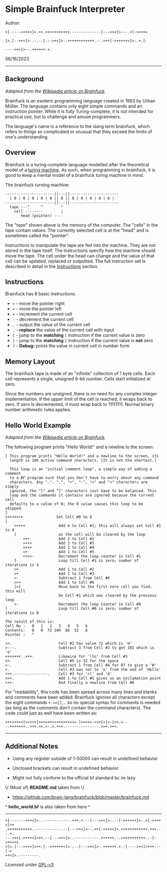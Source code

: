 # Simple Brainfuck Interpreter

Author:
```brainfuck
+[----->+++<]>.++.+++++++++++.------------.[--->+<]>---.+[->+++<

]>.[-->+<]>---.--[--->+<]>-.++++++++++++.--.+++[->+++++<]>-.+.[-

---->+<]>--.++++++.+.
```

06/16/2023

---

## Background

*Adapted from the [Wikipedia article on Brainfuck][brainfuck-wiki].*

Brainfuck is an esoteric programming language created in 1993 by Urban Müller.
The language contains only eight simple commands and an instruction pointer.
While it is fully Turing-complete, it is not intended for practical use, but to
challenge and amuse programmers.

The language's name is a reference to the slang term brainfuck, which refers to
things so complicated or unusual that they exceed the limits of one's
understanding.

## Overview

Brainfuck is a turing-complete language modelled after the theoretical model of a
[turing machine][turing-machine]. As such, when programming in brainfuck, it is
good to keep a mental model of a brainfuck turing machine in mind.

The brainfuck turning machine:
```
----------------------||---||----------------------
  | 0 | 0 | 0 | 0 | 0 || 0 || 0 | 0 | 0 | 0 | 0 |
----------------------||---||----------------------
  tape ---^     ^        ^
    cell --------        |
       head (pointer) ----
```

The "tape" shown above is the memory of the computer. The "cells" in the tape
contain values. The currently selected cell is at the "head" and is sometimes
called the "pointer".

Instructions to manipulate the tape are fed into the machine. They are not
stored in the tape itself. The instructions specify how the machine should move
the tape. The cell under the head can change and the value of that cell can be
updated, replaced or outputted. The full instruction set is described in detail
in the [Instructions](#instructions) section.

## Instructions

Brainfuck has 8 basic instructions:

* `>` - move the pointer right
* `<` - move the pointer left
* `+` - increment the current cell
* `-` - decrement the current cell
* `.` - output the value of the current cell
* `,` - **replace** the value of the current cell with input
* `[` - jump to the **matching** `]` instruction if the current value is zero
* `]` - jump to the **matching** `[` instruction if the current value is **not** zero
* `?` - **Debug:** prints the value in current cell in number form


## Memory Layout

The brainfuck tape is made of an "infinite" collection of 1 byte cells. Each
cell represents a single, unsigned 8-bit number. Cells start initialized at
zero.

Since the numbers are unsigned, there is no need for any complex integer
implementation. If the upper limit of the cell is reached, it wraps back to
zero. If zero is decremented, it must wrap back to 11111111. Normal binary
number arithmetic rules applies.

## Hello World Example

*Adapted from the [Wikipedia article on Brainfuck][brainfuck-wiki].*

The following program prints "Hello World!" and a newline to the screen:

```brainfuck
[ This program prints "Hello World!" and a newline to the screen, its
  length is 106 active command characters. [It is not the shortest.]

  This loop is an "initial comment loop", a simple way of adding a comment
  to a BF program such that you don't have to worry about any command
  characters. Any ".", ",", "+", "-", "<" and ">" characters are simply
  ignored, the "[" and "]" characters just have to be balanced. This
  loop and the commands it contains are ignored because the current cell
  defaults to a value of 0; the 0 value causes this loop to be skipped.
]
++++++++               Set Cell #0 to 8
[
    >++++               Add 4 to Cell #1; this will always set Cell #1 to 4
    [                   as the cell will be cleared by the loop
        >++             Add 2 to Cell #2
        >+++            Add 3 to Cell #3
        >+++            Add 3 to Cell #4
        >+              Add 1 to Cell #5
        <<<<-           Decrement the loop counter in Cell #1
    ]                   Loop till Cell #1 is zero; number of iterations is 4
    >+                  Add 1 to Cell #2
    >+                  Add 1 to Cell #3
    >-                  Subtract 1 from Cell #4
    >>+                 Add 1 to Cell #6
    [<]                 Move back to the first zero cell you find; this will
                        be Cell #1 which was cleared by the previous loop
    <-                  Decrement the loop Counter in Cell #0
]                       Loop till Cell #0 is zero; number of iterations is 8

The result of this is:
Cell No :   0   1   2   3   4   5   6
Contents:   0   0  72 104  88  32   8
Pointer :   ^

>>.                     Cell #2 has value 72 which is 'H'
>---.                   Subtract 3 from Cell #3 to get 101 which is 'e'
+++++++..+++.           Likewise for 'llo' from Cell #3
>>.                     Cell #5 is 32 for the space
<-.                     Subtract 1 from Cell #4 for 87 to give a 'W'
<.                      Cell #3 was set to 'o' from the end of 'Hello'
+++.------.--------.    Cell #3 for 'rl' and 'd'
>>+.                    Add 1 to Cell #5 gives us an exclamation point
>++.                    And finally a newline from Cell #6
```

For "readability", this code has been spread across many lines and blanks and
comments have been added. Brainfuck ignores all characters except the eight
commands `+-<>[],.` so no special syntax for comments is needed (as long as the
comments don't contain the command characters). The code could just as well have
been written as:

```brainfuck
++++++++[>++++[>++>+++>+++>+<<<<-]>+>+>->>+[<]<-]>>.>---.+++++++..+++.>>.<-.<.+++.------.--------.>>+.>++.
```

---

## Additional Notes


+ Using any register outside of 1-50000 can result in undefined behavior

+ Unclosed brackets can result in undefined behavior

+ Might not fully conform to the official bf standard bc im lazy



\\/ (Most of) **README.md** taken from \\/


+ https://github.com/brain-lang/brainfuck/blob/master/brainfuck.md

^ **hello_world.bf** is also taken from here ^

---
```brainfuck
+[------->++<]>-.------------.+++.+.--[--->+<]>-.--[->++++<]>-.+[->+++<]>+
.+++++++++++.------------.--[--->+<]>--.++[->+++<]>.++++++++++++.+++.--.+.
--.+++[->+++<]>++.--[--->+<]>-.-----------.++++++.-.>++++++++++..-[->+++++
<]>.[--->++<]>++.[-->+++++<]>-.--[--->+<]>-.++++++.+.-[---->+<]>+++.--[->
++<]>.---------.
```
Licensed under [GPL-v3][gplv3]

[brainfuck-wiki]: https://en.wikipedia.org/wiki/Brainfuck
[turing-machine]: https://en.wikipedia.org/wiki/Turing_machine
[gplv3]: https://www.gnu.org/licenses/gpl-3.0.en.html

